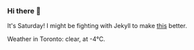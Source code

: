 ### Hi there :wave:

It's Saturday! I might be fighting with Jekyll to make [this](https://swissclubto.github.io) better.

Weather in Toronto: clear, at -4°C.
